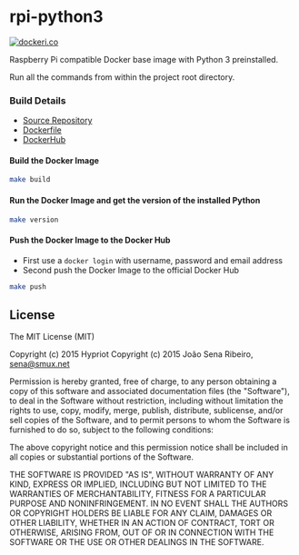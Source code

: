 # rpi-python3

[![dockeri.co](http://dockeri.co/image/sena/rpi-python3)](https://registry.hub.docker.com/u/sena/rpi-python3/)

Raspberry Pi compatible Docker base image with Python 3 preinstalled.

Run all the commands from within the project root directory.

### Build Details
- [Source Repository](https://github.com/jsribeiro/rpi-python3)
- [Dockerfile](https://github.com/jsribeiro/rpi-python3/blob/master/Dockerfile)
- [DockerHub](https://registry.hub.docker.com/u/sena/rpi-python3/)


#### Build the Docker Image
```bash
make build
```

#### Run the Docker Image and get the version of the installed Python
```bash
make version
```

#### Push the Docker Image to the Docker Hub
* First use a `docker login` with username, password and email address
* Second push the Docker Image to the official Docker Hub

```bash
make push
```

## License

The MIT License (MIT)

Copyright (c) 2015 Hypriot
Copyright (c) 2015 João Sena Ribeiro, sena@smux.net

Permission is hereby granted, free of charge, to any person obtaining a copy
of this software and associated documentation files (the "Software"), to deal
in the Software without restriction, including without limitation the rights
to use, copy, modify, merge, publish, distribute, sublicense, and/or sell
copies of the Software, and to permit persons to whom the Software is
furnished to do so, subject to the following conditions:

The above copyright notice and this permission notice shall be included in all
copies or substantial portions of the Software.

THE SOFTWARE IS PROVIDED "AS IS", WITHOUT WARRANTY OF ANY KIND, EXPRESS OR
IMPLIED, INCLUDING BUT NOT LIMITED TO THE WARRANTIES OF MERCHANTABILITY,
FITNESS FOR A PARTICULAR PURPOSE AND NONINFRINGEMENT. IN NO EVENT SHALL THE
AUTHORS OR COPYRIGHT HOLDERS BE LIABLE FOR ANY CLAIM, DAMAGES OR OTHER
LIABILITY, WHETHER IN AN ACTION OF CONTRACT, TORT OR OTHERWISE, ARISING FROM,
OUT OF OR IN CONNECTION WITH THE SOFTWARE OR THE USE OR OTHER DEALINGS IN THE
SOFTWARE.

